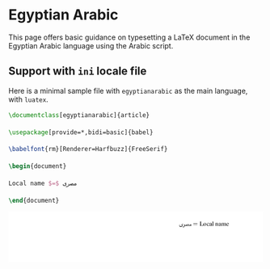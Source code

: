 # Egyptian Arabic

This page offers basic guidance on typesetting a LaTeX document in the
Egyptian Arabic language using the Arabic script.

## Support with `ini` locale file

Here is a minimal sample file with `egyptianarabic` as the main language, with `luatex`.

```tex
\documentclass[egyptianarabic]{article}

\usepackage[provide=*,bidi=basic]{babel}

\babelfont{rm}[Renderer=Harfbuzz]{FreeSerif}

\begin{document}

Local name $=$ مصرى

\end{document}
```

![](../media/locale-egyptianarabic.png)